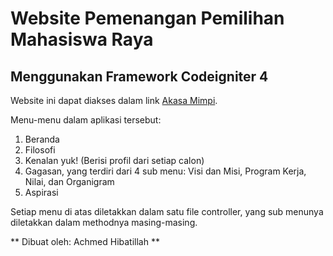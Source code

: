 # Website Pemenangan Pemilihan Mahasiswa Raya
## Menggunakan Framework Codeigniter 4

Website ini dapat diakses dalam link [Akasa Mimpi](https://www.akasamimpi.com).

Menu-menu dalam aplikasi tersebut:
1. Beranda
2. Filosofi
3. Kenalan yuk! (Berisi profil dari setiap calon)
4. Gagasan, yang terdiri dari 4 sub menu: Visi dan Misi, Program Kerja, Nilai, dan Organigram
5. Aspirasi

Setiap menu di atas diletakkan dalam satu file controller, yang sub menunya diletakkan dalam methodnya masing-masing.

** Dibuat oleh: Achmed Hibatillah **